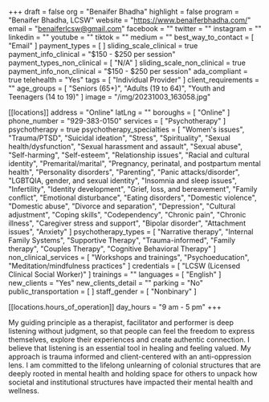 +++
draft = false
org = "Benaifer Bhadha"
highlight = false
program = "Benaifer Bhadha, LCSW"
website = "https://www.benaiferbhadha.com/"
email = "benaiferlcsw@gmail.com"
facebook = ""
twitter = ""
instagram = ""
linkedin = ""
youtube = ""
tiktok = ""
medium = ""
best_way_to_contact = [ "Email" ]
payment_types = [ ]
sliding_scale_clinical = true
payment_info_clinical = "$150 - $250 per session"
payment_types_non_clinical = [ "N/A" ]
sliding_scale_non_clinical = true
payment_info_non_clinical = "$150 - $250 per session"
ada_compliant = true
telehealth = "Yes"
tags = [ "Individual Provider" ]
client_requirements = ""
age_groups = [
  "Seniors (65+)",
  "Adults (19 to 64)",
  "Youth and Teenagers (14 to 19)"
]
image = "/img/20231003_163058.jpg"

[[locations]]
address = "Online"
latLng = ""
boroughs = [ "Online" ]
phone_number = "929-383-0150"
services = [ "Psychotherapy" ]
psychotherapy = true
psychotherapy_specialties = [
  "Women's issues",
  "Trauma/PTSD",
  "Suicidal ideation",
  "Stress",
  "Spirituality",
  "Sexual health/dysfunction",
  "Sexual harassment and assault",
  "Sexual abuse",
  "Self-harming",
  "Self-esteem",
  "Relationship issues",
  "Racial and cultural identity",
  "Premarital/marital",
  "Pregnancy, perinatal, and postpartum mental health",
  "Personality disorders",
  "Parenting",
  "Panic attacks/disorder",
  "LGBTQIA, gender, and sexual identity",
  "Insomnia and sleep issues",
  "Infertility",
  "Identity development",
  "Grief, loss, and bereavement",
  "Family conflict",
  "Emotional disturbance",
  "Eating disorders",
  "Domestic violence",
  "Domestic abuse",
  "Divorce and separation",
  "Depression",
  "Cultural adjustment",
  "Coping skills",
  "Codependency",
  "Chronic pain",
  "Chronic illness",
  "Caregiver stress and support",
  "Bipolar disorder",
  "Attachment issues",
  "Anxiety"
]
psychotherapy_types = [
  "Narrative therapy",
  "Internal Family Systems",
  "Supportive Therapy",
  "Trauma-informed",
  "Family therapy",
  "Couples Therapy",
  "Cognitive Behavioral Therapy"
]
non_clinical_services = [
  "Workshops and trainings",
  "Psychoeducation",
  "Meditation/mindfulness practices"
]
credentials = [ "LCSW (Licensed Clinical Social Worker)" ]
trainings = ""
languages = [ "English" ]
new_clients = "Yes"
new_clients_detail = ""
parking = "No"
public_transportation = [ ]
staff_gender = [ "Nonbinary" ]

  [[locations.hours_of_operation]]
  day_hours = "9 am - 5 pm"
+++

My guiding principle as a therapist, facilitator and performer is deep listening without judgment, so that people can feel the freedom to express themselves, explore their experiences and create authentic connection. I believe that listening is an essential tool in healing and feeling valued. My approach is trauma informed and client-centered with an anti-oppression lens. I am committed to the lifelong unlearning of colonial structures that are deeply rooted in mental health and holding space for others to unpack how societal and institutional structures have impacted their mental health and wellness.
